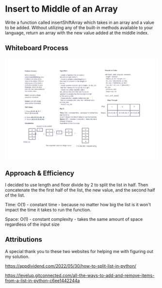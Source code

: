 # Insert to Middle of an Array
<!-- Description of the challenge -->

Write a function called insertShiftArray which takes in an array and a value to be added. Without utilizing any of the built-in methods available to your language, return an array with the new value added at the middle index.

## Whiteboard Process
<!-- Embedded whiteboard image -->

![Whiteboard Image](insert_shift_array.png)

## Approach & Efficiency
<!-- What approach did you take? Discuss Why. What is the Big O space/time for this approach? -->

I decided to use length and floor divide by 2 to split the list in half. Then concatenate the the first half of the list, the new value, and the second half of the list.

Time: O(1) - constant time -  because no matter how big the list is it won't impact the time it takes to run the function.

Space: O(1) - constant complexity - takes the same amount of space regardless of the input size

## Attributions

A special thank you to these two websites for helping me with figuring out my solution.

https://appdividend.com/2022/05/30/how-to-split-list-in-python/

https://levelup.gitconnected.com/all-the-ways-to-add-and-remove-items-from-a-list-in-python-c6ee1442244a
